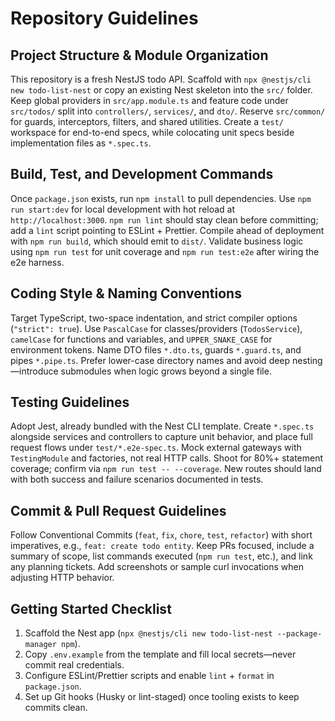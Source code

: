 # Repository Guidelines

## Project Structure & Module Organization
This repository is a fresh NestJS todo API. Scaffold with `npx @nestjs/cli new todo-list-nest` or copy an existing Nest skeleton into the `src/` folder. Keep global providers in `src/app.module.ts` and feature code under `src/todos/` split into `controllers/`, `services/`, and `dto/`. Reserve `src/common/` for guards, interceptors, filters, and shared utilities. Create a `test/` workspace for end-to-end specs, while colocating unit specs beside implementation files as `*.spec.ts`.

## Build, Test, and Development Commands
Once `package.json` exists, run `npm install` to pull dependencies. Use `npm run start:dev` for local development with hot reload at `http://localhost:3000`. `npm run lint` should stay clean before committing; add a `lint` script pointing to ESLint + Prettier. Compile ahead of deployment with `npm run build`, which should emit to `dist/`. Validate business logic using `npm run test` for unit coverage and `npm run test:e2e` after wiring the e2e harness.

## Coding Style & Naming Conventions
Target TypeScript, two-space indentation, and strict compiler options (`"strict": true`). Use `PascalCase` for classes/providers (`TodosService`), `camelCase` for functions and variables, and `UPPER_SNAKE_CASE` for environment tokens. Name DTO files `*.dto.ts`, guards `*.guard.ts`, and pipes `*.pipe.ts`. Prefer lower-case directory names and avoid deep nesting—introduce submodules when logic grows beyond a single file.

## Testing Guidelines
Adopt Jest, already bundled with the Nest CLI template. Create `*.spec.ts` alongside services and controllers to capture unit behavior, and place full request flows under `test/*.e2e-spec.ts`. Mock external gateways with `TestingModule` and factories, not real HTTP calls. Shoot for 80%+ statement coverage; confirm via `npm run test -- --coverage`. New routes should land with both success and failure scenarios documented in tests.

## Commit & Pull Request Guidelines
Follow Conventional Commits (`feat`, `fix`, `chore`, `test`, `refactor`) with short imperatives, e.g., `feat: create todo entity`. Keep PRs focused, include a summary of scope, list commands executed (`npm run test`, etc.), and link any planning tickets. Add screenshots or sample curl invocations when adjusting HTTP behavior.

## Getting Started Checklist
1. Scaffold the Nest app (`npx @nestjs/cli new todo-list-nest --package-manager npm`).
2. Copy `.env.example` from the template and fill local secrets—never commit real credentials.
3. Configure ESLint/Prettier scripts and enable `lint` + `format` in `package.json`.
4. Set up Git hooks (Husky or lint-staged) once tooling exists to keep commits clean.
